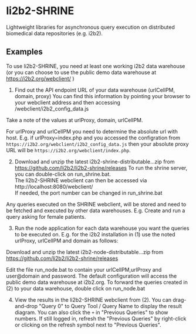li2b2-SHRINE
============
Lightweight libraries for asynchronous query execution on distributed biomedical data repositories (e.g. i2b2).


Examples
--------
To use li2b2-SHRINE, you need at least one working i2b2 data warehouse (or you can choose 
to use the public demo data warehouse at https://i2b2.org/webclient/ )

1. Find out the API endpoint URL of your data warehouse (urlCellPM, domain, proxy)
You can find this information by pointing your browser to your webclient address and then accessing /webclient/i2b2_config_data.js

Take a note of the values at urlProxy, domain, urlCellPM. 

For urlProxy and urlCellPM you need to determine the absolute url with host. E.g. if urlProxy=index.php and you accessed the configration from 
`https://i2b2.org/webclient/i2b2_config_data.js` then your absolute proxy URL will be `https://i2b2.org/webclient/index.php`.


2. Download and unzip the latest i2b2-shrine-distributable...zip from https://github.com/li2b2/li2b2-shrine/releases
To run the shrine server, you can double-click on run_shrine.bat.  
The li2b2-SHRINE webclient can then be accessed via http://localhost:8080/webclient/  
If needed, the port number can be changed in run_shrine.bat

Any queries executed on the SHRINE webclient, will be stored and need to be fetched and executed by other data warehouses.
E.g. Create and run a query asking for female patients.

3. Run the node application for each data warehouse you want the queries to be executed on.
E.g. for the i2b2 installation in (1) use the noted urlProxy, urlCellPM and domain as follows:

Download and unzip the latest i2b2-node-distributable...zip from https://github.com/li2b2/li2b2-shrine/releases

Edit the file run_node.bat to contain your urlCellPM,urlProxy and user@domain and password. The default configuration will access
the public demo data warehouse at i2b2.org.
To forward the queries created in (2) to your data warehouse, double click on run_node.bat

4. View the results in the li2b2-SHRINE webclient from (2). 
You can drag-and-drop "Query 0" to Query Tool / Query Name to display the result diagram.
You can also click the `+` in "Previous Queries" to show numbers. If still logged in, 
refresh the "Previous Queries" by right-click or clicking on the refresh symbol next to "Previous Queries".

